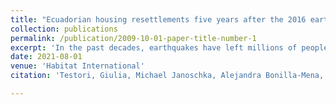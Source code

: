 ```yaml
---
title: "Ecuadorian housing resettlements five years after the 2016 earthquake: A critical analysis"
collection: publications
permalink: /publication/2009-10-01-paper-title-number-1
excerpt: 'In the past decades, earthquakes have left millions of people without homes across the world. Safe housing is crucial for the long-term wellbeing of the affected population. This article analyses the Ecuadorian housing reconstruction developed after the 7.8 magnitude 2016 earthquake, taking as case study the cities of Portoviejo, Manta, Bahia de Caraquez and Pedernales, located in the Manabi province, which jointly accommodate more than 90% of the resettlements built by the central government.The research aims to understand the implications of the top-down management reconstruction process and its impacts, five years after the earthquake, using as critical lens the inhabitants, the UN-Habitat principles for adequate housing and the Build Back Better principles of the Sendai Framework for post-disaster reconstruction. The work combines policy review, risk spatial analysis, semi-structured interviews, and constructive and architectural analysis. The article is the outcome of a transdisciplinary multi-scalar approach that analyses key long-term social implications, the quality and the spatial adaptations of the built environment. It finally offers some crucial recommendations for the long-term wellbeing of post-disaster housing strategies.'
date: 2021-08-01
venue: 'Habitat International'
citation: 'Testori, Giulia, Michael Janoschka, Alejandra Bonilla-Mena, and Ornella Iuorio. 2021. Ecuadorian Housing Resettlements Five Years after the 2016 Earthquake: A Critical Analysis. Habitat International 117: 102433. https://doi.org/10.1016/j.habitatint.2021.102433.'

---
```




